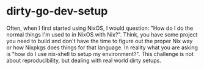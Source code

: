 # dirty-go-dev-setup

Often, when I first started using NixOS, I would question: "How do I
do the normal things I'm used to in NixOS with Nix?". Think, you have
some project you need to build and don't have the time to figure out
the proper Nix way or how Nixpkgs does things for that language. In
reality what you are asking is "how do I use nix-shell to setup my
environment?". This challenge is not about reproducibility, but
dealing with real world dirty setups.
